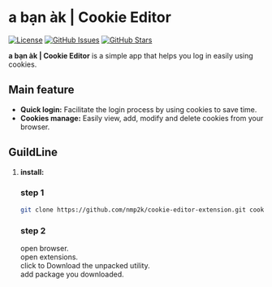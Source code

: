 # a bạn àk | Cookie Editor

[![License](https://img.shields.io/badge/license-MIT-blue.svg)](https://opensource.org/licenses/MIT)
[![GitHub Issues](https://img.shields.io/github/issues/nmp2k/edit-cookie-extension)](https://github.com/nmp2k/cookie-editor-extension/issues)
[![GitHub Stars](https://img.shields.io/github/stars/nmp2k/edit-cookie-extension)](https://github.com/nmp2k/edit-cookie-extension/stargazers)

**a bạn àk | Cookie Editor** is a simple app that helps you log in easily using cookies.

## Main feature

- **Quick login:** Facilitate the login process by using cookies to save time.
- **Cookies manage:** Easily view, add, modify and delete cookies from your browser.

## GuildLine

1. **install:**
   ### step 1
   ```bash
   git clone https://github.com/nmp2k/cookie-editor-extension.git cookie-editor
   ```
   ### step 2
   open browser. <br>
   open extensions. <br>
   click to Download the unpacked utility. <br>
   add package you downloaded.
